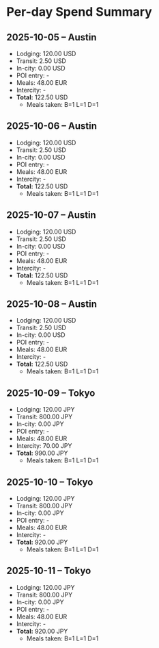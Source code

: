 # Per-day Spend Summary
## 2025-10-05 – Austin
- Lodging:    120.00 USD
- Transit:    2.50 USD
- In-city:    0.00 USD
- POI entry:  -
- Meals:      48.00 EUR
- Intercity:  -
- **Total:**  122.50 USD
  - Meals taken: B=1  L=1  D=1

## 2025-10-06 – Austin
- Lodging:    120.00 USD
- Transit:    2.50 USD
- In-city:    0.00 USD
- POI entry:  -
- Meals:      48.00 EUR
- Intercity:  -
- **Total:**  122.50 USD
  - Meals taken: B=1  L=1  D=1

## 2025-10-07 – Austin
- Lodging:    120.00 USD
- Transit:    2.50 USD
- In-city:    0.00 USD
- POI entry:  -
- Meals:      48.00 EUR
- Intercity:  -
- **Total:**  122.50 USD
  - Meals taken: B=1  L=1  D=1

## 2025-10-08 – Austin
- Lodging:    120.00 USD
- Transit:    2.50 USD
- In-city:    0.00 USD
- POI entry:  -
- Meals:      48.00 EUR
- Intercity:  -
- **Total:**  122.50 USD
  - Meals taken: B=1  L=1  D=1

## 2025-10-09 – Tokyo
- Lodging:    120.00 JPY
- Transit:    800.00 JPY
- In-city:    0.00 JPY
- POI entry:  -
- Meals:      48.00 EUR
- Intercity:  70.00 JPY
- **Total:**  990.00 JPY
  - Meals taken: B=1  L=1  D=1

## 2025-10-10 – Tokyo
- Lodging:    120.00 JPY
- Transit:    800.00 JPY
- In-city:    0.00 JPY
- POI entry:  -
- Meals:      48.00 EUR
- Intercity:  -
- **Total:**  920.00 JPY
  - Meals taken: B=1  L=1  D=1

## 2025-10-11 – Tokyo
- Lodging:    120.00 JPY
- Transit:    800.00 JPY
- In-city:    0.00 JPY
- POI entry:  -
- Meals:      48.00 EUR
- Intercity:  -
- **Total:**  920.00 JPY
  - Meals taken: B=1  L=1  D=1
